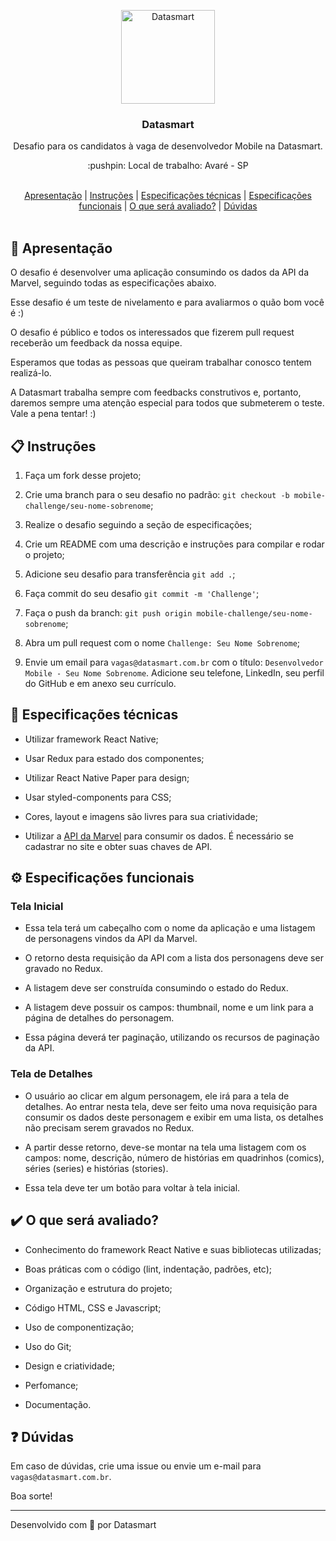 <p align="center">
  <img src="https://github.com/datasmartlab/mobile-challenge/blob/main/.github/assets/logo.png" height="150" width="150" alt="Datasmart" />
</p>

<h3 align="center">Datasmart</h3>

<p align="center">Desafio para os candidatos à vaga de desenvolvedor Mobile na Datasmart.</p>

<p align="center">:pushpin: Local de trabalho: Avaré - SP</p>

<br>

<div align="center">
  <a href="#memo-apresentação">Apresentação</a>   |   <a href="#clipboard-instruções">Instruções</a>   |   <a href="#wrench-especificações-técnicas">Especificações técnicas</a>   |   <a href="#gear-especificações-funcionais">Especificações funcionais</a>   |   <a href="#heavy_check_mark-o-que-será-avaliado">O que será avaliado?</a>   |   <a href="#question-dúvidas">Dúvidas</a>
</div>

<br>

## :memo: Apresentação

O desafio é desenvolver uma aplicação consumindo os dados da API da Marvel, seguindo todas as especificações abaixo.

Esse desafio é um teste de nivelamento e para avaliarmos o quão bom você é :)

O desafio é público e todos os interessados que fizerem pull request receberão um feedback da nossa equipe.

Esperamos que todas as pessoas que queiram trabalhar conosco tentem realizá-lo.

A Datasmart trabalha sempre com feedbacks construtivos e, portanto, daremos sempre uma atenção especial para todos que submeterem o teste. Vale a pena tentar! :)

## :clipboard: Instruções

1. Faça um fork desse projeto;

2. Crie uma branch para o seu desafio no padrão: `git checkout -b mobile-challenge/seu-nome-sobrenome`;

3. Realize o desafio seguindo a seção de especificações;

4. Crie um README com uma descrição e instruções para compilar e rodar o projeto;

5. Adicione seu desafio para transferência `git add .`;

6. Faça commit do seu desafio `git commit -m 'Challenge'`;

7. Faça o push da branch: `git push origin mobile-challenge/seu-nome-sobrenome`;

8. Abra um pull request com o nome `Challenge: Seu Nome Sobrenome`;

9. Envie um email para `vagas@datasmart.com.br` com o título: `Desenvolvedor Mobile - Seu Nome Sobrenome`. Adicione seu telefone, LinkedIn, seu perfil do GitHub e em anexo seu currículo.

## :wrench: Especificações técnicas

- Utilizar framework React Native;

- Usar Redux para estado dos componentes;

- Utilizar React Native Paper para design;

- Usar styled-components para CSS;

- Cores, layout e imagens são livres para sua criatividade;

- Utilizar a [API da Marvel](https://developer.marvel.com) para consumir os dados. É necessário se cadastrar no site e obter suas chaves de API.

## :gear: Especificações funcionais

### Tela Inicial

- Essa tela terá um cabeçalho com o nome da aplicação e uma listagem de personagens vindos da API da Marvel.

- O retorno desta requisição da API com a lista dos personagens deve ser gravado no Redux.

- A listagem deve ser construída consumindo o estado do Redux.

- A listagem deve possuir os campos: thumbnail, nome e um link para a página de detalhes do personagem.

- Essa página deverá ter paginação, utilizando os recursos de paginação da API.

### Tela de Detalhes

- O usuário ao clicar em algum personagem, ele irá para a tela de detalhes. Ao entrar nesta tela, deve ser feito uma nova requisição para consumir os dados deste personagem e exibir em uma lista, os detalhes não precisam serem gravados no Redux.

- A partir desse retorno, deve-se montar na tela uma listagem com os campos: nome, descrição, número de histórias em quadrinhos (comics), séries (series) e histórias (stories).

- Essa tela deve ter um botão para voltar à tela inicial.

## :heavy_check_mark: O que será avaliado?

- Conhecimento do framework React Native e suas bibliotecas utilizadas;

- Boas práticas com o código (lint, indentação, padrões, etc);

- Organização e estrutura do projeto;

- Código HTML, CSS e Javascript;

- Uso de componentização;

- Uso do Git;

- Design e criatividade;

- Perfomance;

- Documentação.

## :question: Dúvidas

Em caso de dúvidas, crie uma issue ou envie um e-mail para `vagas@datasmart.com.br`.

Boa sorte!

---

Desenvolvido com 💖 por Datasmart
